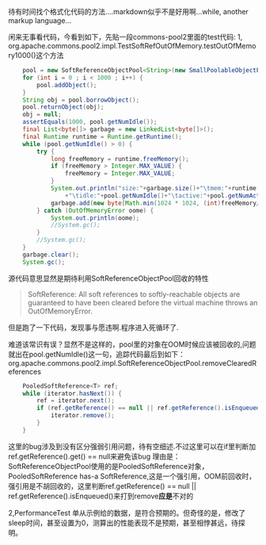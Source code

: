 待有时间找个格式化代码的方法....markdown似乎不是好用啊...while, another markup language...

闲来无事看代码，今看到如下，先贴一段commons-pool2里面的test代码:
1,
org.apache.commons.pool2.impl.TestSoftRefOutOfMemory.testOutOfMemory1000()这个方法
```java
    pool = new SoftReferenceObjectPool<String>(new SmallPoolableObjectFactory());
    for (int i = 0 ; i < 1000 ; i++) {
	    pool.addObject();
    }
    String obj = pool.borrowObject();
    pool.returnObject(obj);
    obj = null;
    assertEquals(1000, pool.getNumIdle());
    final List<byte[]> garbage = new LinkedList<byte[]>();
    final Runtime runtime = Runtime.getRuntime();
    while (pool.getNumIdle() > 0) {
    	try {
    		long freeMemory = runtime.freeMemory();
    		if (freeMemory > Integer.MAX_VALUE) {
    			freeMemory = Integer.MAX_VALUE;
    		}
    		System.out.println("size:"+garbage.size()+"\tmem:"+runtime.freeMemory()
    		    +"\tidle:"+pool.getNumIdle()+"\tactive:"+pool.getNumActive());
    		garbage.add(new byte[Math.min(1024 * 1024, (int)freeMemory/2)]);
    	} catch (OutOfMemoryError oome) {
    		System.out.println(oome);
    		//System.gc();
    	}
    	//System.gc();
    }
    garbage.clear();
    System.gc();
```
源代码意思显然是期待利用SoftReferenceObjectPool回收的特性

> SoftReference:
All soft references to softly-reachable objects are guaranteed to have been cleared 
before the virtual machine throws an OutOfMemoryError.

但是跑了一下代码，发现事与愿违啊.程序进入死循环了.

难道该常识有误？显然不是这样的，pool里的对象在OOM时候应该被回收的,问题就出在pool.getNumIdle()这一句，追踪代码最后到如下：
org.apache.commons.pool2.impl.SoftReferenceObjectPool.removeClearedReferences
	
```java
    PooledSoftReference<T> ref;
	while (iterator.hasNext()) {
		ref = iterator.next();
		if (ref.getReference() == null || ref.getReference().isEnqueued()) {
			iterator.remove();
		}
	}
```
这里的bug涉及到没有区分强弱引用问题，待有空细述.不过这里可以在if里判断加ref.getReference().get() == null来避免该bug
理由是：SoftReferenceObjectPool使用的是PooledSoftReference对象，PooledSoftReference has-a SoftReference,这是一个强引用，OOM前回收时，强引用是不胡回收的，这里判断ref.getReference() == null || ref.getReference().isEnqueued()来打到remove**应是**不对的

2,PerformanceTest
  单从示例给的数据，是符合预期的。但奇怪的是，修改了sleep时间，甚至设置为0，测算出的性能表现不是预期，甚至相悖甚远，待探明。
